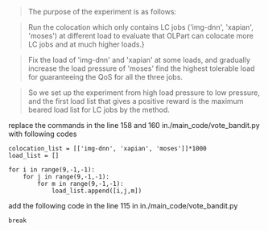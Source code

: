 > The purpose of the experiment is as follows:

> Run the colocation which only contains LC jobs ('img-dnn', 'xapian', 'moses') at 
different load to evaluate that OLPart can colocate more LC jobs and at much higher loads.}

> Fix the load of 'img-dnn' and 'xapian' at some loads, and gradually increase
the load pressure of 'moses' find the highest tolerable load
for guaranteeing the QoS for all the three jobs.

> So we set up the experiment from high load pressure to low pressure, and the first load list 
that gives a positive reward is the maximum beared load list for LC jobs by the method.

replace the commands in the line 158 and 160 in./main_code/vote_bandit.py with following codes
~~~
colocation_list = [['img-dnn', 'xapian', 'moses']]*1000
load_list = []

for i in range(9,-1,-1):
    for j in range(9,-1,-1):
        for m in range(9,-1,-1):
            load_list.append([i,j,m])

~~~

add the following code in the line 115 in in./main_code/vote_bandit.py
~~~
break
~~~